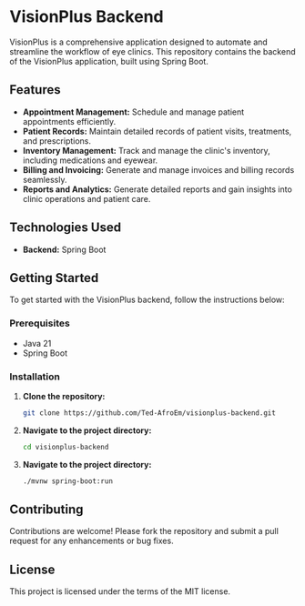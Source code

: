 # VisionPlus Backend

VisionPlus is a comprehensive application designed to automate and streamline the workflow of eye clinics. This repository contains the backend of the VisionPlus application, built using Spring Boot.

## Features

- **Appointment Management:** Schedule and manage patient appointments efficiently.
- **Patient Records:** Maintain detailed records of patient visits, treatments, and prescriptions.
- **Inventory Management:** Track and manage the clinic's inventory, including medications and eyewear.
- **Billing and Invoicing:** Generate and manage invoices and billing records seamlessly.
- **Reports and Analytics:** Generate detailed reports and gain insights into clinic operations and patient care.

## Technologies Used

- **Backend:** Spring Boot

## Getting Started

To get started with the VisionPlus backend, follow the instructions below:

### Prerequisites

- Java 21
- Spring Boot

### Installation

1. **Clone the repository:**
   ```bash
   git clone https://github.com/Ted-AfroEm/visionplus-backend.git
   ```
2. **Navigate to the project directory:**
   ```bash
   cd visionplus-backend
   ```
3. **Navigate to the project directory:**
   ```bash
   ./mvnw spring-boot:run
   ```

## Contributing

Contributions are welcome! Please fork the repository and submit a pull request for any enhancements or bug fixes.

## License

This project is licensed under the terms of the MIT license.
